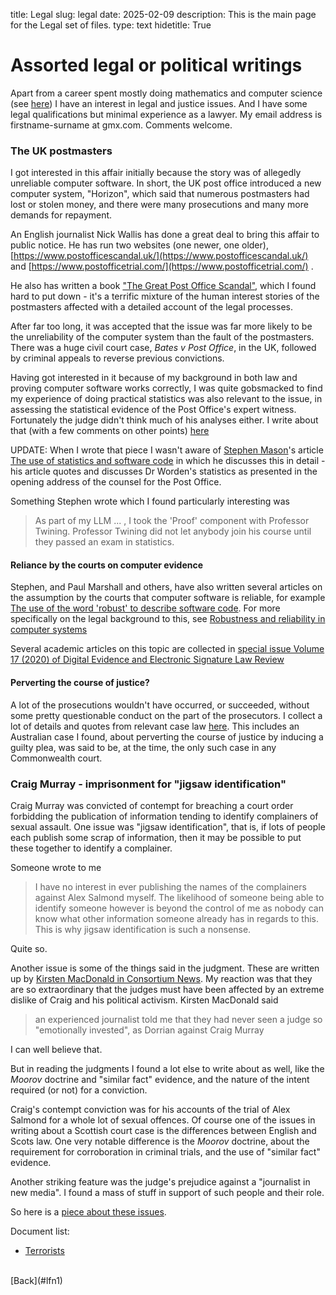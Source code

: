 title: Legal 
slug: legal 
date: 2025-02-09 
description: This is the main page for the Legal set of files. 
type: text 
hidetitle: True


Assorted legal or political writings
====================================

Apart from a career spent mostly doing mathematics and computer science (see [here](../index.html)) I have an interest in legal and justice issues. And I have some legal qualifications but minimal experience as a lawyer. My email address is firstname-surname at gmx.com. Comments welcome.

<!--
http://users.cecs.anu.edu.au/~jeremy/legal/
file:///home/jeremy/public_html/legal/index.html
interest legal rather than political, eg BC

So long as I keep my status as a retired academic
I'd be able to post stuff here,
but maybe I will eventually set up a regular online blog.  
-->

### The UK postmasters

I got interested in this affair initially because the story was of allegedly unreliable computer software. In short, the UK post office introduced a new computer system, "Horizon", which said that numerous postmasters had lost or stolen money, and there were many prosecutions and many more demands for repayment.

An English journalist Nick Wallis has done a great deal to bring this affair to public notice. He has run two websites (one newer, one older), [https://www.postofficescandal.uk/](https://www.postofficescandal.uk/) and [https://www.postofficetrial.com/](https://www.postofficetrial.com/) .

He also has written a book ["The Great Post Office Scandal"](https://bathpublishing.com/products/the-great-post-office-scandal-first), which I found hard to put down - it's a terrific mixture of the human interest stories of the postmasters affected with a detailed account of the legal processes.

After far too long, it was accepted that the issue was far more likely to be the unreliability of the computer system than the fault of the postmasters. There was a huge civil court case, _Bates v Post Office_, in the UK, followed by criminal appeals to reverse previous convictions.

Having got interested in it because of my background in both law and proving computer software works correctly, I was quite gobsmacked to find my experience of doing practical statistics was also relevant to the issue, in assessing the statistical evidence of the Post Office's expert witness. Fortunately the judge didn't think much of his analyses either. I write about that (with a few comments on other points) [here](worden-writeup.html)

UPDATE: When I wrote that piece I wasn't aware of [Stephen Mason](https://ials.sas.ac.uk/about/about-us/people/stephen-mason)'s article [The use of statistics and software code](https://ials.blogs.sas.ac.uk/2019/06/26/the-use-of-statistics-and-software-code/) in which he discusses this in detail - his article quotes and discusses Dr Worden's statistics as presented in the opening address of the counsel for the Post Office.

Something Stephen wrote which I found particularly interesting was

> As part of my LLM ... , I took the 'Proof' component with Professor Twining. Professor Twining did not let anybody join his course until they passed an exam in statistics.

#### Reliance by the courts on computer evidence

Stephen, and Paul Marshall and others, have also written several articles on the assumption by the courts that computer software is reliable, for example [The use of the word 'robust' to describe software code](https://ials.blogs.sas.ac.uk/2019/06/25/the-use-of-the-word-robust-to-describe-software-code/). For more specifically on the legal background to this, see [Robustness and reliability in computer systems](https://ials.blogs.sas.ac.uk/2019/06/28/robustness-and-reliability-in-computer-systems/)

Several academic articles on this topic are collected in [special issue Volume 17 (2020) of Digital Evidence and Electronic Signature Law Review](https://journals.sas.ac.uk/deeslr/issue/view/578)

#### Perverting the course of justice?

A lot of the prosecutions wouldn't have occurred, or succeeded, without some pretty questionable conduct on the part of the prosecutors. I collect a lot of details and quotes from relevant case law [here](pcj-writeup.html). This includes an Australian case I found, about perverting the course of justice by inducing a guilty plea, was said to be, at the time, the only such case in any Commonwealth court.

### Craig Murray - imprisonment for "jigsaw identification"

Craig Murray was convicted of contempt for breaching a court order forbidding the publication of information tending to identify complainers of sexual assault. One issue was "jigsaw identification", that is, if lots of people each publish some scrap of information, then it may be possible to put these together to identify a complainer.

Someone wrote to me

> I have no interest in ever publishing the names of the complainers against Alex Salmond myself. The likelihood of someone being able to identify someone however is beyond the control of me as nobody can know what other information someone already has in regards to this. This is why jigsaw identification is such a nonsense.

Quite so.

Another issue is some of the things said in the judgment. These are written up by [Kirsten MacDonald in Consortium News](https://www.craigmurray.org.uk/archives/2021/06/the-mind-of-lady-dorrian/). My reaction was that they are so extraordinary that the judges must have been affected by an extreme dislike of Craig and his political activism. Kirsten MacDonald said

> an experienced journalist told me that they had never seen a judge so "emotionally invested", as Dorrian against Craig Murray

I can well believe that.

But in reading the judgments I found a lot else to write about as well, like the _Moorov_ doctrine and "similar fact" evidence, and the nature of the intent required (or not) for a conviction.

Craig's contempt conviction was for his accounts of the trial of Alex Salmond for a whole lot of sexual offences. Of course one of the issues in writing about a Scottish court case is the differences between English and Scots law. One very notable difference is the _Moorov_ doctrine, about the requirement for corroboration in criminal trials, and the use of "similar fact" evidence.

Another striking feature was the judge's prejudice against a "journalist in new media". I found a mass of stuff in support of such people and their role.

So here is a [piece about these issues](cm-contempt.html).
<br>

Document list:

* [Terrorists](/legal_docs/terrorists/)
<br>
[Back](#lfn1)
<br>
